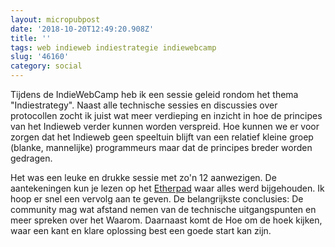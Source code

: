 ```yaml
---
layout: micropubpost
date: '2018-10-20T12:49:20.908Z'
title: ''
tags: web indieweb indiestrategie indiewebcamp
slug: '46160'
category: social
---
```

Tijdens de IndieWebCamp heb ik een sessie geleid rondom het thema &quot;Indiestrategy&quot;. Naast alle technische sessies en discussies over protocollen zocht ik juist wat meer verdieping en inzicht in hoe de principes van het Indieweb verder kunnen worden verspreid. Hoe kunnen we er voor zorgen dat het Indieweb geen speeltuin blijft van een relatief kleine groep (blanke, mannelijke) programmeurs maar dat de principes breder worden gedragen. 

Het was een leuke en drukke sessie met zo&#39;n 12 aanwezigen. De aantekeningen kun je lezen op het [Etherpad](https://etherpad.indieweb.org/indiestrategy) waar alles werd bijgehouden. Ik hoop er snel een vervolg aan te geven. De belangrijkste conclusies: De community mag wat afstand nemen van de technische uitgangspunten en meer spreken over het Waarom. Daarnaast komt de Hoe om de hoek kijken, waar een kant en klare oplossing best een goede start kan zijn. 
